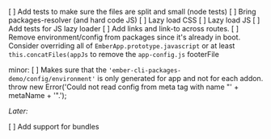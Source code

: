 [ ] Add tests to make sure the files are split and small (node tests)
[ ] Bring packages-resolver (and hard code JS)
[ ] Lazy load CSS
[ ] Lazy load JS
  [ ] Add tests for JS lazy loader
[ ] Add links and link-to across routes. 
[ ] Remove environment/config from packages since it's already in boot. 
  Consider overriding all of  `EmberApp.prototype.javascript` or at least `this.concatFiles(appJs` to remove the `app-config.js` footerFile

minor:
[ ] Makes sure that the `'ember-cli-packages-demo/config/environment'` is only generated for app and not for each addon.   throw new Error('Could not read config from meta tag with name "' + metaName + '".');


*Later:*

[ ] Add support for bundles
